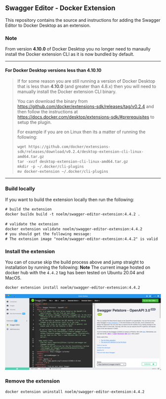 ## Swagger Editor - Docker Extension

This repository contains the source and instructions for adding the Swagger Editor to Docker Desktop as an extension.


### Note
From version **4.10.0** of Docker Desktop you no longer need to manaully install the Docker extension CLI as it is now bundled by default.

----
#### For Docker Desktop versions less than 4.10.10
> If for some reason you are still running a version of Docker Desktop that is less than **4.10.0** (and greater than 4.8.x) then you will need to manually install the Docker extension CLI binary.
>
> You can download the binary from https://github.com/docker/extensions-sdk/releases/tag/v0.2.4 and then follow the instructions at https://docs.docker.com/desktop/extensions-sdk/#prerequisites to setup the plugin.
>
> For example if you are on Linux then its a matter of running the following:
> ```
> wget https://github.com/docker/extensions-sdk/releases/download/v0.2.4/desktop-extension-cli-linux-amd64.tar.gz
> tar -xvzf desktop-extension-cli-linux-amd64.tar.gz
> mkdir -p ~/.docker/cli-plugins
> mv docker-extension ~/.docker/cli-plugins
> ```
----

### Build locally

If you want to build the extension locally then run the following:
```
# build the extension
docker buildx build -t noelm/swagger-editor-extension:4.4.2 .

# validate the extension
docker extension validate noelm/swagger-editor-extension:4.4.2
# you should get the following message:
# The extension image "noelm/swagger-editor-extension:4.4.2" is valid
```

### Install the extension

You can of course skip the build process above and jump straight to installation by running the following:
**Note** The current image hosted on docker hub with the `4.4.2` tag has been tested on Ubuntu 20.04 and MacOS. 
```
docker extension install noelm/swagger-editor-extension:4.4.2
```

![Swagger Editor Docker Ext](Swagger-Editor-Docker-Ext-v4.4.2.png?raw=true "Swagger Editor Docker Extension")


### Remove the extension
```
docker extension uninstall noelm/swagger-editor-extension:4.4.2
```
